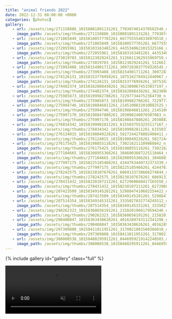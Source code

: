 ```yaml
---
title: "animal friends 2022"
date: 2022-12-31 08:00:00 +0000
categories: [photos]
gallery:
   - url: /assets/img/271158886_10158081891131261_7703074014370582546_n_10158081891161261.jpg
     image_path: /assets/img/thumbs/271158886_10158081891131261_7703074014370582546_n_10158081891161261.png
   - url: /assets/img/271865849_10158100577701261_6677555548336970510_n_10158100575806261.jpg
     image_path: /assets/img/thumbs/271865849_10158100577701261_6677555548336970510_n_10158100575806261.png
   - url: /assets/img/272055961_10158103163481261_4435340621015325166_n_10158103163496261.jpg
     image_path: /assets/img/thumbs/272055961_10158103163481261_4435340621015325166_n_10158103163496261.png
   - url: /assets/img/273019703_10158123829241261_5126611362915969759_n_10158123829251261.jpg
     image_path: /assets/img/thumbs/273019703_10158123829241261_5126611362915969759_n_10158123829251261.png
   - url: /assets/img/273993408_10158154901711261_3097283037759326545_n_10158154901716261.jpg
     image_path: /assets/img/thumbs/273993408_10158154901711261_3097283037759326545_n_10158154901716261.png
   - url: /assets/img/274126131_10158153776956261_1075342784912440967_n_10158153776961261.jpg
     image_path: /assets/img/thumbs/274126131_10158153776956261_1075342784912440967_n_10158153776961261.png
   - url: /assets/img/274482374_10158162088436261_3623890674515037197_n_10158162088441261.jpg
     image_path: /assets/img/thumbs/274482374_10158162088436261_3623890674515037197_n_10158162088441261.png
   - url: /assets/img/275985873_10158199982786261_722977344752364730_n_10158199982116261.jpg
     image_path: /assets/img/thumbs/275985873_10158199982786261_722977344752364730_n_10158199982116261.png
   - url: /assets/img/275994746_10158198846811261_2145100832010082525_n_10158198846426261.jpg
     image_path: /assets/img/thumbs/275994746_10158198846811261_2145100832010082525_n_10158198846426261.png
   - url: /assets/img/275997170_10158198847886261_203088240876507083_n_10158198847896261.jpg
     image_path: /assets/img/thumbs/275997170_10158198847886261_203088240876507083_n_10158198847896261.png
   - url: /assets/img/276034342_10158199982811261_6155037553255117167_n_10158199982151261.jpg
     image_path: /assets/img/thumbs/276034342_10158199982811261_6155037553255117167_n_10158199982151261.png
   - url: /assets/img/276124015_10158198849226261_5827244278802408411_n_10158198849231261.jpg
     image_path: /assets/img/thumbs/276124015_10158198849226261_5827244278802408411_n_10158198849231261.png
   - url: /assets/img/276175425_10158198855116261_730216211109868842_n_10158198855121261.jpg
     image_path: /assets/img/thumbs/276175425_10158198855116261_730216211109868842_n_10158198855121261.png
   - url: /assets/img/277104665_10158208955366261_3846003887225110464_n_10158208954201261.jpg
     image_path: /assets/img/thumbs/277104665_10158208955366261_3846003887225110464_n_10158208954201261.png
   - url: /assets/img/277997175_10158225185466261_4244763449732373339_n_10158225185481261.jpg
     image_path: /assets/img/thumbs/277997175_10158225185466261_4244763449732373339_n_10158225185481261.png
   - url: /assets/img/278242575_10158238107676261_6869133738666274844_n_10158238107261261.jpg
     image_path: /assets/img/thumbs/278242575_10158238107676261_6869133738666274844_n_10158238107261261.png
   - url: /assets/img/278431432_10158238107211261_6272960668417165550_n_10158238107216261.jpg
     image_path: /assets/img/thumbs/278431432_10158238107211261_6272960668417165550_n_10158238107216261.png
   - url: /assets/img/287423509_10158349145281261_5298847410682254422_n_10158349143806261.jpg
     image_path: /assets/img/thumbs/287423509_10158349145281261_5298847410682254422_n_10158349143806261.png
   - url: /assets/img/287514354_10158349145331261_3335027032774245512_n_10158349143991261.jpg
     image_path: /assets/img/thumbs/287514354_10158349145331261_3335027032774245512_n_10158349143991261.png
   - url: /assets/img/290262323_10158360656191261_2158201966179594246_n_10158360656196261.jpg
     image_path: /assets/img/thumbs/290262323_10158360656191261_2158201966179594246_n_10158360656196261.png
   - url: /assets/img/290408847_10158363430626261_4016289743112341298_n_10158363430636261.jpg
     image_path: /assets/img/thumbs/290408847_10158363430626261_4016289743112341298_n_10158363430636261.png
   - url: /assets/img/297309800_10158411011951261_3170021081508366818_n_10158411011966261.jpg
     image_path: /assets/img/thumbs/297309800_10158411011951261_3170021081508366818_n_10158411011966261.png
   - url: /assets/img/308008538_10158488295911261_8446959219142248583_n_10158488295916261.jpg
     image_path: /assets/img/thumbs/308008538_10158488295911261_8446959219142248583_n_10158488295916261.png
---
```

{% include gallery id="gallery" class="full" %}

<video muted autoplay controls>
    <source src="/assets/video/275815853_1024969871563011_6245759549585905481_n_2112619588917114.mp4" type="video/mp4">
</video>